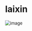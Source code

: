 laixin
======


![image](http://images.cnblogs.com/cnblogs_com/tinkl/253133/o_DA1D7FE1-0A07-459A-A0D4-5FF2AB66980C.png)